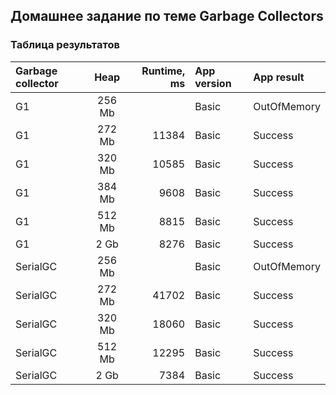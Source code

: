 ## Домашнее задание по теме Garbage Collectors

### Таблица результатов

| Garbage collector |  Heap  | Runtime, ms | App version | App result  |
|:------------------|:------:|------------:|:------------|:------------|
| G1                | 256 Mb |             | Basic       | OutOfMemory |
| G1                | 272 Mb |       11384 | Basic       | Success     |
| G1                | 320 Mb |       10585 | Basic       | Success     |
| G1                | 384 Mb |        9608 | Basic       | Success     |
| G1                | 512 Mb |        8815 | Basic       | Success     |
| G1                |  2 Gb  |        8276 | Basic       | Success     |
| SerialGC          | 256 Mb |             | Basic       | OutOfMemory |
| SerialGC          | 272 Mb |       41702 | Basic       | Success     |
| SerialGC          | 320 Mb |       18060 | Basic       | Success     |
| SerialGC          | 512 Mb |       12295 | Basic       | Success     |
| SerialGC          |  2 Gb  |        7384 | Basic       | Success     |
